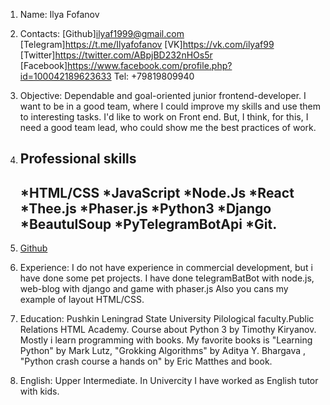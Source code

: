 1.  Name: Ilya Fofanov
2.  Contacts: 
    [Github]ilyaf1999@gmail.com
    [Telegram]https://t.me/Ilyafofanov
    [VK]https://vk.com/ilyaf99
    [Twitter]https://twitter.com/ABpjBD232nHOs5r
    [Facebook]https://www.facebook.com/profile.php?id=100042189623633
    Tel: +79819809940
3.  Objective:
	Dependable and goal-oriented junior frontend-developer. I want to be in a good team, where I could improve my skills and use them to interesting tasks. I'd like to work on Front end. But, I think, for this, I need a good team lead, who could show me the best practices of work.
4.  <h2>Professional skills<h2>
    *HTML/CSS
    *JavaScript
    	*Node.Js
    	*React
    	*Thee.js
    	*Phaser.js
	*Python3
	    *Django
	    *BeautulSoup
	    *PyTelegramBotApi
	*Git.  
5.   [Github](https://github.com/Nihaochingiz)

6.  Experience:
    I do not have experience in commercial development, but i have done some pet projects. I have done telegramBatBot with node.js, web-blog with django and game with phaser.js Also you cans my example of layout HTML/CSS. 
 7. Education:
  	Pushkin Leningrad State University
  	Pilological faculty.Public Relations
  	HTML Academy. Course about Python 3 by Timothy Kiryanov. Mostly i learn programming with books. My favorite books is "Learning Python" by Mark Lutz, "Grokking Algorithms" by Aditya Y. Bhargava , "Python crash course a hands on" by Eric Matthes and book.
  8. English: Upper Intermediate. In Univercity I have worked as English tutor with kids.

 

 
